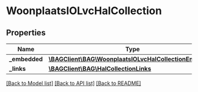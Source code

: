 # WoonplaatsIOLvcHalCollection

## Properties
Name | Type | Description | Notes
------------ | ------------- | ------------- | -------------
**_embedded** | [**\BAGClient\BAG\WoonplaatsIOLvcHalCollectionEmbedded**](WoonplaatsIOLvcHalCollectionEmbedded.md) |  | [optional] 
**_links** | [**\BAGClient\BAG\HalCollectionLinks**](HalCollectionLinks.md) |  | [optional] 

[[Back to Model list]](../../README.md#documentation-for-models) [[Back to API list]](../../README.md#documentation-for-api-endpoints) [[Back to README]](../../README.md)

